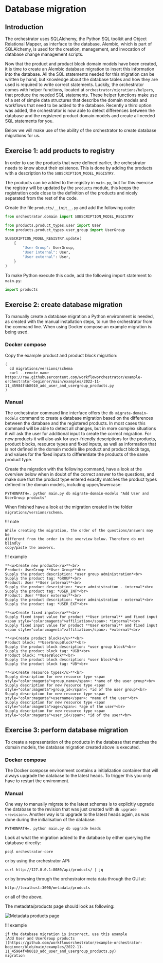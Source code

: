 # Database migration

## Introduction

The orchestrator uses SQLAlchemy, the Python SQL toolkit and Object Relational
Mapper, as interface to the database. Alembic, which is part of SQLAlchemy, is
used for the creation, management, and invocation of database change management
scripts.

Now that the product and product block domain models have been created, it is
time to create an Alembic database migration to insert this information into
the database. All the SQL statements needed for this migration can be written
by hand, but knowledge about the database tables and how they are used is
required to write correct statements. Luckily, the orchestrator comes with
helper functions, located at `orchestrator/migrations/helpers`, that produce
the needed SQL statements.  These helper functions make use of a set of simple
data structures that describe the domain models and workflows that need to be
added to the database. Recently a third option was added, the orchestrator is
now able to detect differences between the database and the registered product
domain models and create all needed SQL statements for you.

Below we will make use of the ability of the orchestrator to create database
migrations for us.

## Exercise 1: add products to registry

In order to use the products that were defined earlier, the orchestrator needs
to know about their existence. This is done by adding the products with a
description to the `SUBSCRIPTION_MODEL_REGISTRY`.

The products can be added to the registry in `main.py`, but for this exercise
the registry will be updated by the `products` module, this keeps the
registration code close to the definition of the products and nicely separated
from the rest of the code.

Create the file `products/__init__.py` and add the following code:

```python
from orchestrator.domain import SUBSCRIPTION_MODEL_REGISTRY

from products.product_types.user import User
from products.product_types.user_group import UserGroup

SUBSCRIPTION_MODEL_REGISTRY.update(
    {
        "User Group": UserGroup,
        "User internal": User,
        "User external": User,
    }
)
```

To make Python execute this code, add the following import statement to
`main.py`:

```python
import products
```

## Exercise 2: create database migration

To manually create a database migration a Python environment is needed, as
created with the manual installation steps, to run the orchestrator from the
command line. When using Docker compose an example migration is being used.

### Docker compose

Copy the example product and product block migration:

```shell
(
  cd migrations/versions/schema
  curl --remote-name https://raw.githubusercontent.com/workfloworchestrator/example-orchestrator-beginner/main/examples/2022-11-11_45984f4b8010_add_user_and_usergroup_products.py
)
```

### Manual

The orchestrator command line interface offers the `db migrate-domain-models`
command to create a database migration based on the differences between the
database and the registered products. In most cases this command will be able
to detect all changes, but in more complex situations it will ask the user for
additional input to create the correct migration. For new products it will also
ask for user-friendly descriptions for the products, product blocks, resource
types and fixed inputs, as well as information that is not defined in the
domain models like product and product block tags, and values for the
fixed inputs to differentiate the products of the same product type.

Create the migration with the following command, have a look at the overview
below when in doubt of the correct answer to the questions, and make sure that
the product type entered exactly matches the product types defined in the
domain models, including upper/lowercase:

```shell
PYTHONPATH=. python main.py db migrate-domain-models "Add User and UserGroup products"
```

When finished have a look at the migration created in the folder
`migrations/versions/schema`.

!!! note

    While creating the migration, the order of the questions/answers may be
    different from the order in the overview below. Therefore do not blindly
    copy/paste the answers.

!!! example

    **<u>Create new products</u>**<br>
    Product: UserGroup **User Group**<br>
    Supply the product description: *user group administration*<br>
    Supply the product tag: *GROUP*<br>
    Product: User **User internal**<br>
    Supply the product description: *user administration - internal*<br>
    Supply the product tag: *USER_INT*<br>
    Product: User **User external**<br>
    Supply the product description: *user administration - external*<br>
    Supply the product tag: *USER_EXT*<br>

    **<u>Create fixed inputs</u>**<br>
    Supply fixed input value for product **User internal** and fixed input <span style="color:magenta">affiliation</span>: *internal*<br>
    Supply fixed input value for product **User external** and fixed input <span style="color:magenta">affiliation</span>: *external*<br>

    **<u>Create product blocks</u>**<br>
    Product block: **UserGroupBlock**<br>
    Supply the product block description: *user group block*<br>
    Supply the product block tag: *UGB*<br>
    Product block: **UserBlock**<br>
    Supply the product block description: *user block*<br>
    Supply the product block tag: *UB*<br>

    **<u>Create resource types</u>**<br>
    Supply description for new resource type <span style="color:magenta">group_name</span>: *name of the user group*<br>
    Supply description for new resource type <span style="color:magenta">group_id</span>: *id of the user group*<br>
    Supply description for new resource type <span style="color:magenta">username</span>: *name of the user*<br>
    Supply description for new resource type <span style="color:magenta">age</span>: *age of the user*<br>
    Supply description for new resource type <span style="color:magenta">user_id</span>: *id of the user*<br>


## Exercise 3: perform database migration

To create a representation of the products in the database that matches the
domain models, the database migration created above is executed.

### Docker compose

The Docker compose environment contains a initialization container that will
always upgrade the database to the latest heads. To trigger this you only have
to restart the environment.

### Manual

One way to manually migrate to the latest schemas
is to explicitly upgrade the database to the revision that was just
created  with `db upgrade <revision>`. Another way is to upgrade to the latest
heads again, as was done during the initialisation of the database.

```shell
PYTHONPATH=. python main.py db upgrade heads
```

Look at what the migration added to the database by either querying the
database directly:

```shell
psql orchestrator-core
```

or by using the orchestrator API:

```shell
curl http://127.0.0.1:8080/api/products/ | jq
```

or by browsing through the orchestrator meta data through the GUI at:

```shell
http://localhost:3000/metadata/products
```

or all of the above.

The metadata/products page should look as following:

![Metadata products page](../images/metadata_products.png "Metadata products page")

!!! example

    if the database migration is incorrect, use this example
    [Add User and UserGroup products
    ](https://github.com/workfloworchestrator/example-orchestrator-beginner/blob/main/examples/2022-11-11_45984f4b8010_add_user_and_usergroup_products.py)
    migration
